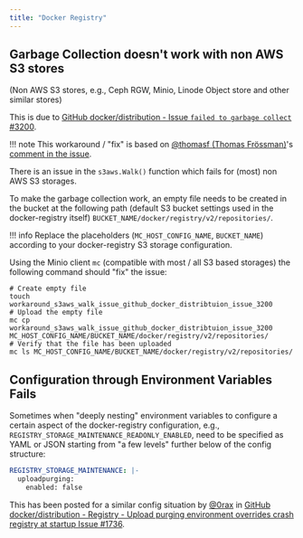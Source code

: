 ```yaml
---
title: "Docker Registry"
---
```


## Garbage Collection doesn't work with non AWS S3 stores

(Non AWS S3 stores, e.g., Ceph RGW, Minio, Linode Object store and other similar stores)

This is due to [GitHub docker/distribution - Issue `failed to garbage collect` #3200](https://github.com/docker/distribution/issues/3200).

!!! note
    This workaround / "fix" is based on [@thomasf (Thomas Frössman)](https://github.com/thomasf)'s [comment in the issue](https://github.com/docker/distribution/issues/3200#issuecomment-671062638).

There is an issue in the `s3aws.Walk()` function which fails for (most) non AWS S3 storages.

To make the garbage collection work, an empty file needs to be created in the bucket at the following path (default S3 bucket settings used in the docker-registry itself) `BUCKET_NAME/docker/registry/v2/repositories/`.

!!! info
    Replace the placeholders (`MC_HOST_CONFIG_NAME`, `BUCKET_NAME`) according to your docker-registry S3 storage configuration.

Using the Minio client `mc` (compatible with most / all S3 based storages) the following command should "fix" the issue:

```console
# Create empty file
touch workaround_s3aws_walk_issue_github_docker_distribtuion_issue_3200
# Upload the empty file
mc cp workaround_s3aws_walk_issue_github_docker_distribtuion_issue_3200 MC_HOST_CONFIG_NAME/BUCKET_NAME/docker/registry/v2/repositories/
# Verify that the file has been uploaded
mc ls MC_HOST_CONFIG_NAME/BUCKET_NAME/docker/registry/v2/repositories/
```

## Configuration through Environment Variables Fails

Sometimes when "deeply nesting" environment variables to configure a certain aspect of the docker-registry configuration, e.g., `REGISTRY_STORAGE_MAINTENANCE_READONLY_ENABLED`, need to be specified as YAML or JSON starting from "a few levels" further below of the config structure:

```yaml
REGISTRY_STORAGE_MAINTENANCE: |-
  uploadpurging:
    enabled: false
```

This has been posted for a similar config situation by [@0rax](https://github.com/0rax) in [GitHub docker/distribution - Registry - Upload purging environment overrides crash registry at startup Issue #1736](https://github.com/docker/distribution/issues/1736#issuecomment-435362014).
